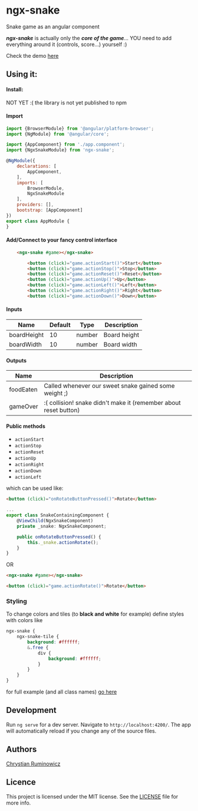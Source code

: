 # ngx-snake

Snake game as an angular component

***ngx-snake*** is actually only the ***core of the game***... YOU need to add everything around it (controls, score...)  yourself :)


Check the demo [here](http://chrum.it/pages/ngx-snake)

## Using it:
#### Install:
NOT YET :( the library is not yet published to npm
<!--
```bash
npm install ngx-snake
```
-->

#### Import
```javascript
import {BrowserModule} from '@angular/platform-browser';
import {NgModule} from '@angular/core';

import {AppComponent} from './app.component';
import {NgxSnakeModule} from 'ngx-snake';

@NgModule({
    declarations: [
        AppComponent,
    ],
    imports: [
        BrowserModule,
        NgxSnakeModule
    ],
    providers: [],
    bootstrap: [AppComponent]
})
export class AppModule {
}
```

#### Add/Connect to your fancy control interface
```html
    <ngx-snake #game></ngx-snake>

        <button (click)="game.actionStart()">Start</button>
        <button (click)="game.actionStop()">Stop</button>
        <button (click)="game.actionReset()">Reset</button>
        <button (click)="game.actionUp()">Up</button>
        <button (click)="game.actionLeft()">Left</button>
        <button (click)="game.actionRight()">Right</button>
        <button (click)="game.actionDown()">Down</button>
```

#### Inputs

Name  | Default | Type | Description
--- | --- | --- | ---
boardHeight | 10 | number | Board height
boardWidth | 10 | number | Board width



#### Outputs

Name  | Description
--- | ---
foodEaten | Called whenever our sweet snake gained some weight ;)
gameOver | :( collision! snake didn't make it (remember about reset button)

#### Public methods
- `actionStart`
- `actionStop`
- `actionReset`
- `actionUp`
- `actionRight`
- `actionDown`
- `actionLeft`

which can be used like:
```html
<button (click)="onRotateButtonPressed()">Rotate</button>
```
```typescript
...
export class SnakeContainingComponent {
    @ViewChild(NgxSnakeComponent)
    private _snake: NgxSnakeComponent;

    public onRotateButtonPressed() {
        this._snake.actionRotate();
    }
}
```
OR
```html
<ngx-snake #game></ngx-snake>

<button (click)="game.actionRotate()">Rotate</button>
```

### Styling

To change colors and tiles (to **black and white** for example) define styles with colors like
```scss
ngx-snake {
    ngx-snake-tile {
        background: #ffffff;
        &.free {
            div {
                background: #ffffff;
            }
        }
    }
}
```
for full example (and all class names) [go here](https://github.com/chrum/ngx-snake/blob/master/projects/ngx-snake-app/src/styles.scss)

## Development


Run `ng serve` for a dev server. Navigate to `http://localhost:4200/`. The app will automatically reload if you change any of the source files.

## Authors

[Chrystian Ruminowicz](http://chrum.it)

## Licence

This project is licensed under the MIT license. See the [LICENSE](LICENSE) file for more info.
